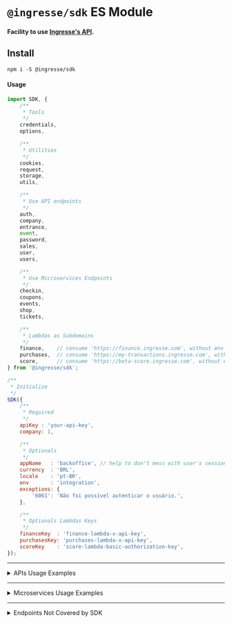 # `@ingresse/sdk` ES Module

#### Facility to use [Ingresse's API](https://dev.ingresse.com/).


## Install
```
npm i -S @ingresse/sdk
```

#### Usage
```js
import SDK, {
    /**
     * Tools
     */
    credentials,
    options,

    /**
     * Utilities
     */
    cookies,
    request,
    storage,
    utils,

    /**
     * Use API endpoints
     */
    auth,
    company,
    entrance,
    event,
    password,
    sales,
    user,
    users,

    /**
     * Use Microservices Endpoints
     */
    checkin,
    coupons,
    events,
    shop,
    tickets,

    /**
     * Lambdas as Subdomains
     */
    finance,    // consume 'https://finance.ingresse.com', without env support
    purchases,  // consume 'https://my-transactions.ingresse.com', without env support
    score,      // consume 'https://beta-score.ingresse.com', without env support
} from '@ingresse/sdk';

/**
 * Initialize
 */
SDK({
    /**
     * Required
     */
    apiKey : 'your-api-key',
    company: 1,

    /**
     * Optionals
     */
    appName   : 'backoffice', // help to don't mess with user's session
    currency  : 'BRL',
    locale    : 'pt-BR',
    env       : 'integration',
    exceptions: {
        '6061': 'Não foi possível autenticar o usuário.',
    },

    /**
     * Optionals Lambdas Keys
     */
    financeKey  : 'finance-lambda-x-api-key',
    purchasesKey: 'purchases-lambda-x-api-key',
    scoreKey    : 'score-lambda-basic-authorization-key',
});
```

---

<details>
<summary>
    APIs Usage Examples
</summary>

#### Auth/User

```js
const userEmail    = 'john@doe.io';
const userPassword = 'user-password';

auth.login(userEmail, userPassword)
.then((authResponse) => {
    console.info('Success on Authentication Login', authResponse);

    const userId    = authResponse.userId;
    const userQuery = {
        fields: 'id,name,email,pictures',
    };

    user.get(userId, userQuery)
    .then((userResponse) => {
        console.info(`Success on fetch User ${userId} data`, userResponse);
    })
    .catch((userError) => {
        console.error(`Error on fetch User ${userId} data`, userError);
    });
})
.catch((authError) => {
    console.error('Error on Authentication Login', authError);
});
```

#### Event

```js
const eventId    = 00000;
const eventQuery = {
    fields: 'id,title,description,poster,venue'
};

event.get(eventId, eventQuery)
.then((eventResponse) => {
    console.info(`Success on fetch Event "${eventId}" data`, eventResponse);
})
.catch((eventError) => {
    console.error(`Error on fetch Event "${eventId}" data`, eventError);
});
```

</details>

---

<details>
<summary>
    Microservices Usage Examples
</summary>

#### Event

```js
// API          Event GET = public  (anyone can access data)
// Microservice Event GET = private (only with login and specifics permissions)

const eventId = 000000;

events.get(eventId)
.then((eventResponse) => {
    console.info(`Success on fetch Event "${eventId}" data`, eventResponse);

    const ticketsQuery = {
        type    : 'group',
        pageSize: 5,
    };

    tickets.get(eventId, ticketsQuery)
    .then((ticketsResponse) => {
        console.info(`Success on fetch Event ${eventId} Tickets`, ticketsResponse);
    })
    .catch((ticketsError) => {
        console.error(`Error on fetch Event ${eventId} Tickets`, ticketsError);
    });
})
.catch((eventError) => {
    console.error(`Error on fetch Event "${eventId}" data`, eventError);
});
```

</details>

---

<details>
<summary>
    Endpoints Not Covered by SDK
</summary>

#### Scenary

In order to many cool-weekly launched features, we can't maitain the SDK updated with all of Ingresse's existent endpoints.
So, in case you are looking for some method to a certain endpoint and you can't find it in our most-recent SDK release, this extra resource can help.

#### Generic Request

As you may already familiar with [Fetch API](https://developer.mozilla.org/en-US/docs/Web/API/Fetch_API/Using_Fetch), you can use this similar resource to make generic requests to Ingresse's API:

#### API enpoints

This example will try to execute a HTTP POST to `https://api.ingresse.com/not-covered-endpoint/subpath-if-needed`, passing some query string parameters and body data.
(It's just an example, will intentionally fails).

Use this example base to every endpoint over `api.ingresse.com`.

```js
import { request } from '@ingresse/sdk';

const endpoint = '/not-covered-endpoint/subpath-if-needed';
const settings = {
    method: 'POST',
    query : {
        term: 'no need to use encoders, the SDK do this for you',
    },
    body: {
        title: 'Example, yo!',
    },
};

request(endpoint, settings)
.then((response) => {
    console.info(`Fetched response from uncovered endpoint "${endpoint}"`, response);
})
.catch((error) => {
    console.error(`Error on fetch uncovered endpoint "${endpoint}"`, error);
});
```

#### Microservices and Lambdas enpoints

| Microservice | Subdomain              |
| ------------ | ---------------------- |
| checkin      | `checkin.ingresse.com` |
| coupons      | `coupon.ingresse.com`  |
| events       | `event.ingresse.com`   |
| shop         | `shop.ingresse.com`    |
| tickets      | `ticket.ingresse.com`  |

| Lambda    | Subdomain                      |
| ----------| ------------------------------ |
| finance   | `finance.ingresse.com`         |
| purchases | `my-transactions.ingresse.com` |
| score     | `beta-score.ingresse.com`      |

This examples will try to execute a HTTP GET in some of Ingresse's Microservices endpoints.
(Will intentionally fails).

**Use this example base to every endpoint over everyelse subdomain of** `.ingresse.com`.

```js
import {
    checkin,   // MS
    purchases, // Lambda
} from '@ingresse/sdk';

const endpoint = '/not-covered-endpoint/subpath-if-needed';
const settings = {
    query: {
        session_id: '54321',
    },
};

// Checkin MS (checkin.ingresse.com)
checkin.request(endpoint, settings)
.then((response) => {
    console.info(`Checkin MS: Fetched response from uncovered endpoint "${endpoint}"`, response);
})
.catch((error) => {
    console.error(`Checkin MS: Error on fetch uncovered endpoint "${endpoint}"`, error);
});

// Purchases Lambda (my-transactions.ingresse.com)
purchases.request(endpoint, settings)
.then((response) => {
    console.info(`Events MS: Fetched response from uncovered endpoint "${endpoint}"`, response);
})
.catch((error) => {
    console.error(`Events MS: Error on fetch uncovered endpoint "${endpoint}"`, error);
});
```
</details>


